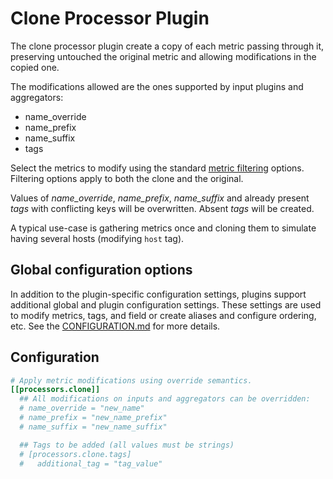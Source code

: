 # Clone Processor Plugin

The clone processor plugin create a copy of each metric passing through it,
preserving untouched the original metric and allowing modifications in the
copied one.

The modifications allowed are the ones supported by input plugins and
aggregators:

* name_override
* name_prefix
* name_suffix
* tags

Select the metrics to modify using the standard [metric
filtering](../../../docs/CONFIGURATION.md#metric-filtering) options. Filtering
options apply to both the clone and the original.

Values of *name_override*, *name_prefix*, *name_suffix* and already present
*tags* with conflicting keys will be overwritten. Absent *tags* will be
created.

A typical use-case is gathering metrics once and cloning them to simulate
having several hosts (modifying ``host`` tag).

## Global configuration options <!-- @/docs/includes/plugin_config.md -->

In addition to the plugin-specific configuration settings, plugins support
additional global and plugin configuration settings. These settings are used to
modify metrics, tags, and field or create aliases and configure ordering, etc.
See the [CONFIGURATION.md][CONFIGURATION.md] for more details.

[CONFIGURATION.md]: ../../../docs/CONFIGURATION.md#plugins

## Configuration

```toml @sample.conf
# Apply metric modifications using override semantics.
[[processors.clone]]
  ## All modifications on inputs and aggregators can be overridden:
  # name_override = "new_name"
  # name_prefix = "new_name_prefix"
  # name_suffix = "new_name_suffix"

  ## Tags to be added (all values must be strings)
  # [processors.clone.tags]
  #   additional_tag = "tag_value"
```
